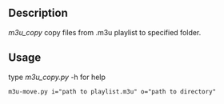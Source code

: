 ## Description
*m3u_copy* copy files from .m3u playlist to specified folder.
## Usage
type *m3u_copy.py* -h for help

    m3u-move.py i="path to playlist.m3u" o="path to directory"
